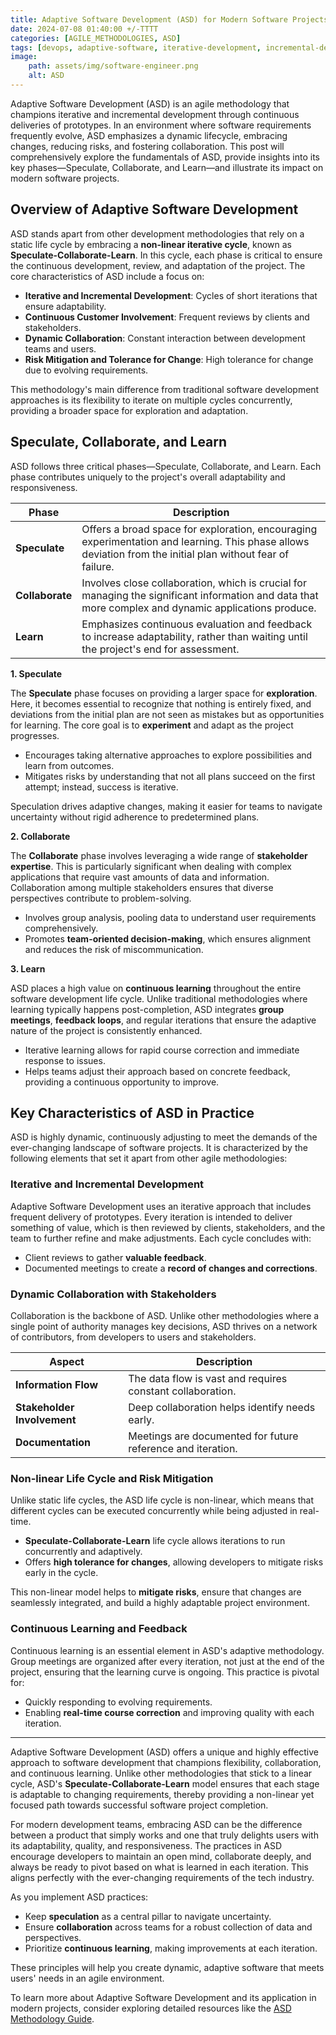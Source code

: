 ```yaml
---
title: Adaptive Software Development (ASD) for Modern Software Projects 
date: 2024-07-08 01:40:00 +/-TTTT
categories: [AGILE_METHODOLOGIES, ASD]
tags: [devops, adaptive-software, iterative-development, incremental-delivery, continuous-learning, collaboration-methods, speculation-exploration, risk-mitigation, non-linear-lifecycle, dynamic-lifecycle]
image:
    path: assets/img/software-engineer.png 
    alt: ASD
---
```


Adaptive Software Development (ASD) is an agile methodology that champions iterative and incremental development through continuous deliveries of prototypes. In an environment where software requirements frequently evolve, ASD emphasizes a dynamic lifecycle, embracing changes, reducing risks, and fostering collaboration. This post will comprehensively explore the fundamentals of ASD, provide insights into its key phases—Speculate, Collaborate, and Learn—and illustrate its impact on modern software projects.

## Overview of Adaptive Software Development

ASD stands apart from other development methodologies that rely on a static life cycle by embracing a **non-linear iterative cycle**, known as **Speculate-Collaborate-Learn**. In this cycle, each phase is critical to ensure the continuous development, review, and adaptation of the project. The core characteristics of ASD include a focus on:

- **Iterative and Incremental Development**: Cycles of short iterations that ensure adaptability.
- **Continuous Customer Involvement**: Frequent reviews by clients and stakeholders.
- **Dynamic Collaboration**: Constant interaction between development teams and users.
- **Risk Mitigation and Tolerance for Change**: High tolerance for change due to evolving requirements.

This methodology's main difference from traditional software development approaches is its flexibility to iterate on multiple cycles concurrently, providing a broader space for exploration and adaptation.

## Speculate, Collaborate, and Learn

ASD follows three critical phases—Speculate, Collaborate, and Learn. Each phase contributes uniquely to the project's overall adaptability and responsiveness.

| Phase         | Description                                                                                                                                              |
|---------------|----------------------------------------------------------------------------------------------------------------------------------------------------------|
| **Speculate** | Offers a broad space for exploration, encouraging experimentation and learning. This phase allows deviation from the initial plan without fear of failure.|
| **Collaborate** | Involves close collaboration, which is crucial for managing the significant information and data that more complex and dynamic applications produce.     |
| **Learn**     | Emphasizes continuous evaluation and feedback to increase adaptability, rather than waiting until the project's end for assessment.                       |

**1. Speculate**

The **Speculate** phase focuses on providing a larger space for **exploration**. Here, it becomes essential to recognize that nothing is entirely fixed, and deviations from the initial plan are not seen as mistakes but as opportunities for learning. The core goal is to **experiment** and adapt as the project progresses.

- Encourages taking alternative approaches to explore possibilities and learn from outcomes.
- Mitigates risks by understanding that not all plans succeed on the first attempt; instead, success is iterative.

Speculation drives adaptive changes, making it easier for teams to navigate uncertainty without rigid adherence to predetermined plans.

**2. Collaborate**

The **Collaborate** phase involves leveraging a wide range of **stakeholder expertise**. This is particularly significant when dealing with complex applications that require vast amounts of data and information. Collaboration among multiple stakeholders ensures that diverse perspectives contribute to problem-solving.

- Involves group analysis, pooling data to understand user requirements comprehensively.
- Promotes **team-oriented decision-making**, which ensures alignment and reduces the risk of miscommunication.

**3. Learn**

ASD places a high value on **continuous learning** throughout the entire software development life cycle. Unlike traditional methodologies where learning typically happens post-completion, ASD integrates **group meetings**, **feedback loops**, and regular iterations that ensure the adaptive nature of the project is consistently enhanced.

- Iterative learning allows for rapid course correction and immediate response to issues.
- Helps teams adjust their approach based on concrete feedback, providing a continuous opportunity to improve.

## Key Characteristics of ASD in Practice

ASD is highly dynamic, continuously adjusting to meet the demands of the ever-changing landscape of software projects. It is characterized by the following elements that set it apart from other agile methodologies:

### Iterative and Incremental Development

Adaptive Software Development uses an iterative approach that includes frequent delivery of prototypes. Every iteration is intended to deliver something of value, which is then reviewed by clients, stakeholders, and the team to further refine and make adjustments. Each cycle concludes with:

- Client reviews to gather **valuable feedback**.
- Documented meetings to create a **record of changes and corrections**.

### Dynamic Collaboration with Stakeholders

Collaboration is the backbone of ASD. Unlike other methodologies where a single point of authority manages key decisions, ASD thrives on a network of contributors, from developers to users and stakeholders.

| Aspect                        | Description                                |
|-------------------------------|--------------------------------------------|
| **Information Flow**          | The data flow is vast and requires constant collaboration. |
| **Stakeholder Involvement**   | Deep collaboration helps identify needs early. |
| **Documentation**             | Meetings are documented for future reference and iteration. |

### Non-linear Life Cycle and Risk Mitigation

Unlike static life cycles, the ASD life cycle is non-linear, which means that different cycles can be executed concurrently while being adjusted in real-time.

- **Speculate-Collaborate-Learn** life cycle allows iterations to run concurrently and adaptively.
- Offers **high tolerance for changes**, allowing developers to mitigate risks early in the cycle.

This non-linear model helps to **mitigate risks**, ensure that changes are seamlessly integrated, and build a highly adaptable project environment.

### Continuous Learning and Feedback

Continuous learning is an essential element in ASD's adaptive methodology. Group meetings are organized after every iteration, not just at the end of the project, ensuring that the learning curve is ongoing. This practice is pivotal for:

- Quickly responding to evolving requirements.
- Enabling **real-time course correction** and improving quality with each iteration.

---
Adaptive Software Development (ASD) offers a unique and highly effective approach to software development that champions flexibility, collaboration, and continuous learning. Unlike other methodologies that stick to a linear cycle, ASD's **Speculate-Collaborate-Learn** model ensures that each stage is adaptable to changing requirements, thereby providing a non-linear yet focused path towards successful software project completion. 

For modern development teams, embracing ASD can be the difference between a product that simply works and one that truly delights users with its adaptability, quality, and responsiveness. The practices in ASD encourage developers to maintain an open mind, collaborate deeply, and always be ready to pivot based on what is learned in each iteration. This aligns perfectly with the ever-changing requirements of the tech industry.

As you implement ASD practices:

- Keep **speculation** as a central pillar to navigate uncertainty.
- Ensure **collaboration** across teams for a robust collection of data and perspectives.
- Prioritize **continuous learning**, making improvements at each iteration.

These principles will help you create dynamic, adaptive software that meets users' needs in an agile environment.

To learn more about Adaptive Software Development and its application in modern projects, consider exploring detailed resources like the [ASD Methodology Guide](https://www.drcsystems.com/blogs/adaptive-software-development-guide/).
